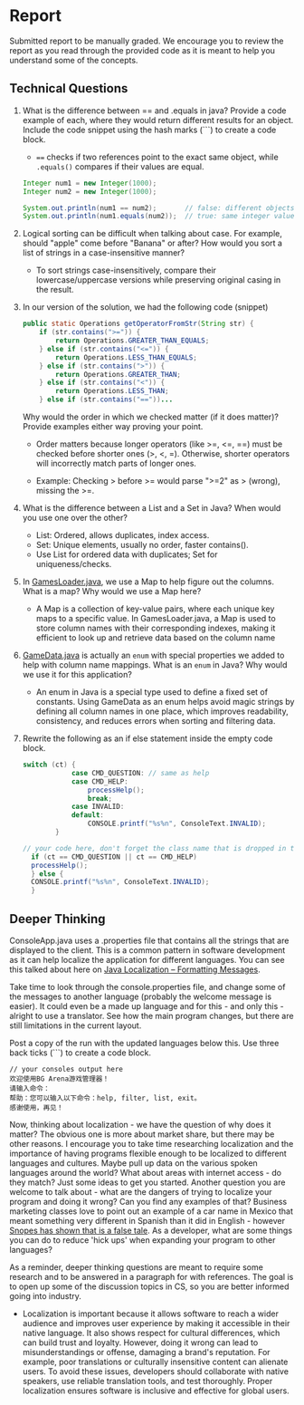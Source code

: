 # Report

Submitted report to be manually graded. We encourage you to review the report as you read through the provided
code as it is meant to help you understand some of the concepts.

## Technical Questions

1. What is the difference between == and .equals in java? Provide a code example of each, where they would return different results for an object. Include the code snippet using the hash marks (```) to create a code block.
   
   * `==` checks if two references point to the exact same object, while `.equals()` compares if their values are equal.

   ```java
   Integer num1 = new Integer(1000);
   Integer num2 = new Integer(1000);

   System.out.println(num1 == num2);       // false: different objects in memory
   System.out.println(num1.equals(num2));  // true: same integer value    
   ```
   

2. Logical sorting can be difficult when talking about case. For example, should "apple" come before "Banana" or after? How would you sort a list of strings in a case-insensitive manner?

   * To sort strings case-insensitively, compare their lowercase/uppercase versions while preserving original casing in the result.




3. In our version of the solution, we had the following code (snippet)
    ```java
    public static Operations getOperatorFromStr(String str) {
        if (str.contains(">=")) {
            return Operations.GREATER_THAN_EQUALS;
        } else if (str.contains("<=")) {
            return Operations.LESS_THAN_EQUALS;
        } else if (str.contains(">")) {
            return Operations.GREATER_THAN;
        } else if (str.contains("<")) {
            return Operations.LESS_THAN;
        } else if (str.contains("=="))...
    ```
   Why would the order in which we checked matter (if it does matter)? Provide examples either way proving your point.
      * Order matters because longer operators (like >=, <=, ==) must be checked before shorter ones (>, <, =). Otherwise, shorter operators will incorrectly match parts of longer ones.
        
      * Example: Checking > before >= would parse ">=2" as > (wrong), missing the >=.


4. What is the difference between a List and a Set in Java? When would you use one over the other?
   * List: Ordered, allows duplicates, index access. 
   * Set: Unique elements, usually no order, faster contains(). 
   * Use List for ordered data with duplicates; Set for uniqueness/checks.



5. In [GamesLoader.java](src/main/java/student/GamesLoader.java), we use a Map to help figure out the columns. What is a map? Why would we use a Map here?
   * A Map is a collection of key-value pairs, where each unique key maps to a specific value. In GamesLoader.java, a Map is used to store column names with their corresponding indexes, making it efficient to look up and retrieve data based on the column name



6. [GameData.java](src/main/java/student/GameData.java) is actually an `enum` with special properties we added to help with column name mappings. What is an `enum` in Java? Why would we use it for this application?
   * An enum in Java is a special type used to define a fixed set of constants. Using GameData as an enum helps avoid magic strings by defining all column names in one place, which improves readability, consistency, and reduces errors when sorting and filtering data.






7. Rewrite the following as an if else statement inside the empty code block.
    ```java
    switch (ct) {
                case CMD_QUESTION: // same as help
                case CMD_HELP:
                    processHelp();
                    break;
                case INVALID:
                default:
                    CONSOLE.printf("%s%n", ConsoleText.INVALID);
            }
    ``` 

    ```java
    // your code here, don't forget the class name that is dropped in the switch block..
      if (ct == CMD_QUESTION || ct == CMD_HELP)
      processHelp();
      } else {
      CONSOLE.printf("%s%n", ConsoleText.INVALID);
      }
    ```

## Deeper Thinking

ConsoleApp.java uses a .properties file that contains all the strings
that are displayed to the client. This is a common pattern in software development
as it can help localize the application for different languages. You can see this
talked about here on [Java Localization – Formatting Messages](https://www.baeldung.com/java-localization-messages-formatting).

Take time to look through the console.properties file, and change some of the messages to
another language (probably the welcome message is easier). It could even be a made up language and for this - and only this - alright to use a translator. See how the main program changes, but there are still limitations in
the current layout.

Post a copy of the run with the updated languages below this. Use three back ticks (```) to create a code block.

```text
// your consoles output here
欢迎使用BG Arena游戏管理器！
请输入命令：
帮助：您可以输入以下命令：help, filter, list, exit。
感谢使用，再见！
```

Now, thinking about localization - we have the question of why does it matter? The obvious
one is more about market share, but there may be other reasons.  I encourage
you to take time researching localization and the importance of having programs
flexible enough to be localized to different languages and cultures. Maybe pull up data on the
various spoken languages around the world? What about areas with internet access - do they match? Just some ideas to get you started. Another question you are welcome to talk about - what are the dangers of trying to localize your program and doing it wrong? Can you find any examples of that? Business marketing classes love to point out an example of a car name in Mexico that meant something very different in Spanish than it did in English - however [Snopes has shown that is a false tale](https://www.snopes.com/fact-check/chevrolet-nova-name-spanish/).  As a developer, what are some things you can do to reduce 'hick ups' when expanding your program to other languages?


As a reminder, deeper thinking questions are meant to require some research and to be answered in a paragraph for with references. The goal is to open up some of the discussion topics in CS, so you are better informed going into industry. 

   * Localization is important because it allows software to reach a wider audience and improves user experience by making it accessible in their native language. It also shows respect for cultural differences, which can build trust and loyalty. However, doing it wrong can lead to misunderstandings or offense, damaging a brand's reputation. For example, poor translations or culturally insensitive content can alienate users. To avoid these issues, developers should collaborate with native speakers, use reliable translation tools, and test thoroughly. Proper localization ensures software is inclusive and effective for global users.